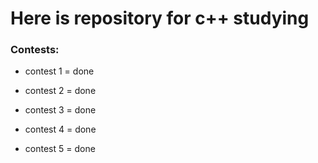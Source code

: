 # Here is repository for c++ studying

### Contests:

* contest 1 = done

* contest 2 = done
* contest 3 = done
* contest 4 = done
* contest 5 = done
